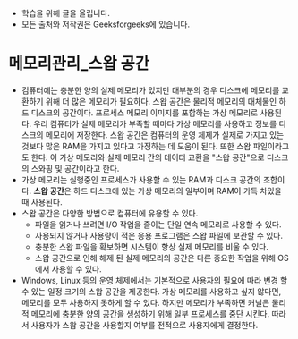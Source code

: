 - 학습을 위해 글을 올립니다.
- 모든 출처와 저작권은 Geeksforgeeks에 있습니다.

[^출처]: https://www.geeksforgeeks.org/



# 메모리관리_스왑 공간

- 컴퓨터에는 충분한 양의 실제 메모리가 있지만 대부분의 경우 디스크에 메모리를 교환하기 위해 더 많은 메모리가 필요하다. 스왑 공간은 물리적 메모리의 대체물인 하드 디스크의 공간이다. 프로세스 메모리 이미지를 포함하는 가상 메모리로 사용된다. 우리 컴퓨터가 실제 메모리가 부족할 때마다 가상 메모리를 사용하고 정보를 디스크의 메모리에 저장한다. 스왑 공간은 컴퓨터의 운영 체제가 실제로 가지고 있는 것보다 많은 RAM을 가지고 있다고 가정하는 데 도움이 된다. 또한 스왑 파일이라고도 한다. 이 가상 메모리와 실제 메모리 간의 데이터 교환을 "스왑 공간"으로 디스크의 스와핑 및 공간이라고 한다.
- 가상 메모리는 실행중인 프로세스가 사용할 수 있는 RAM과 디스크 공간의 조합이다. **스왑 공간**은 하드 디스크에 있는 가상 메모리의 일부이며 RAM이 가득 차있을 때 사용된다.
- 스왑 공간은 다양한 방법으로 컴퓨터에 유용할 수 있다.
  - 파일을 읽거나 쓰려면 I/O 작업을 줄이는 단일 연속 메모리로 사용할 수 있다.
  - 사용되지 않거나 사용량이 적은 응용 프로그램은 스왑 파일에 보관할 수 있다.
  - 충분한 스왑 파일을 확보하면 시스템이 항상 실제 메모리를 비울 수 있다.
  - 스왑 공간으로 인해 해제 된 실제 메모리의 공간은 다른 중요한 작업을 위해 OS에서 사용할 수 있다.
- Windows, Linux 등의 운영 체제에서는 기본적으로 사용자의 필요에 따라 변경 할 수 있는 일정 크기의 스왑 공간을 제공한다. 가상 메모리를 사용하고 싶지 않다면, 메모리를 모두 사용하지 못하게 할 수 있다. 하지만 메모리가 부족하면 커널은 물리적 메모리에 충분한 양의 공간을 생성하기 위해 일부 프로세스를 중단 시킨다. 따라서 사용자가 스왑 공간을 사용할지 여부를 전적으로 사용자에게 결정한다.